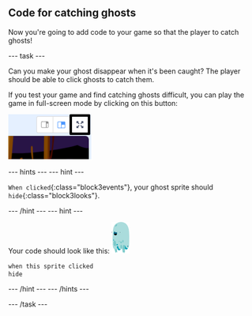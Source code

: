 ## Code for catching ghosts

Now you're going to add code to your game so that the player to catch ghosts!

\--- task \---

Can you make your ghost disappear when it's been caught? The player should be able to click ghosts to catch them.

If you test your game and find catching ghosts difficult, you can play the game in full-screen mode by clicking on this button:

![tangkapan layar](images/ghost-fullscreen-annotated.png)

\--- hints \--- \--- hint \---

`When clicked`{:class="block3events"}, your ghost sprite should `hide`{:class="block3looks"}.

\--- /hint \--- \--- hint \---

Your code should look like this: ![ghost-sprite](images/ghost-sprite.png)

```blocks3
when this sprite clicked
hide
```

\--- /hint \--- \--- /hints \---

\--- /task \---